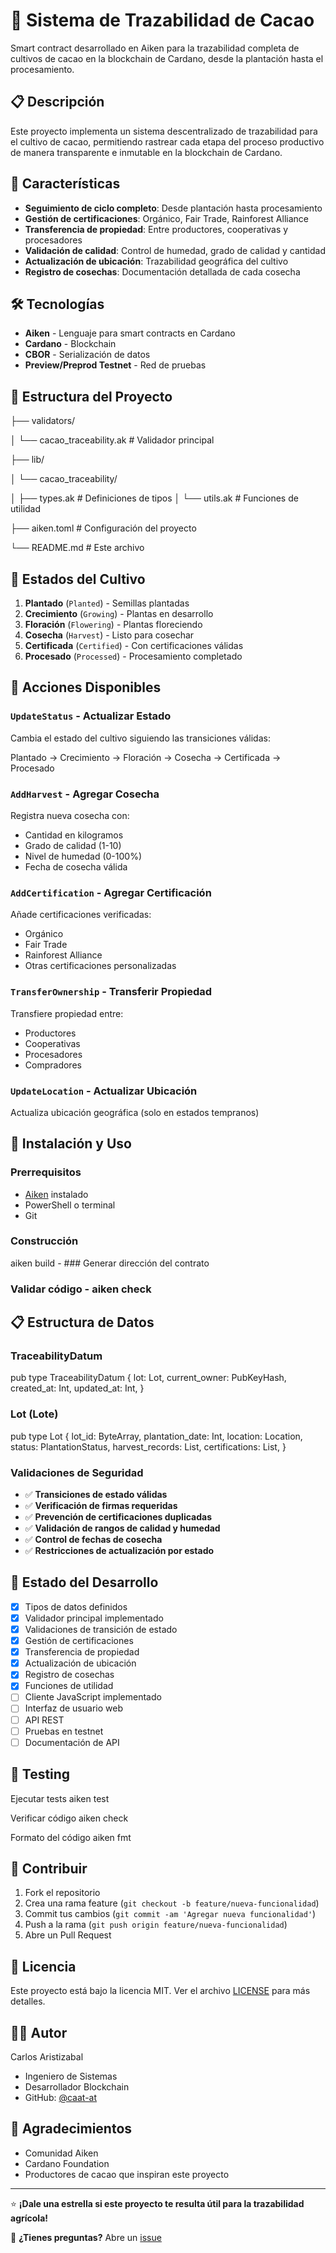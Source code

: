 # 🍫 Sistema de Trazabilidad de Cacao

Smart contract desarrollado en Aiken para la trazabilidad completa de cultivos de cacao en la blockchain de Cardano, desde la plantación hasta el procesamiento.

## 📋 Descripción

Este proyecto implementa un sistema descentralizado de trazabilidad para el cultivo de cacao, permitiendo rastrear cada etapa del proceso productivo de manera transparente e inmutable en la blockchain de Cardano.

## 🌱 Características

- **Seguimiento de ciclo completo**: Desde plantación hasta procesamiento
- **Gestión de certificaciones**: Orgánico, Fair Trade, Rainforest Alliance
- **Transferencia de propiedad**: Entre productores, cooperativas y procesadores  
- **Validación de calidad**: Control de humedad, grado de calidad y cantidad
- **Actualización de ubicación**: Trazabilidad geográfica del cultivo
- **Registro de cosechas**: Documentación detallada de cada cosecha

## 🛠️ Tecnologías

- **Aiken** - Lenguaje para smart contracts en Cardano
- **Cardano** - Blockchain
- **CBOR** - Serialización de datos
- **Preview/Preprod Testnet** - Red de pruebas

## 📁 Estructura del Proyecto


├── validators/

│ └── cacao_traceability.ak # Validador principal

├── lib/

│ └── cacao_traceability/

│ ├── types.ak # Definiciones de tipos
│ └── utils.ak # Funciones de utilidad

├── aiken.toml # Configuración del proyecto

└── README.md # Este archivo


## 🔄 Estados del Cultivo

1. **Plantado** (`Planted`) - Semillas plantadas
2. **Crecimiento** (`Growing`) - Plantas en desarrollo  
3. **Floración** (`Flowering`) - Plantas floreciendo
4. **Cosecha** (`Harvest`) - Listo para cosechar
5. **Certificada** (`Certified`) - Con certificaciones válidas
6. **Procesado** (`Processed`) - Procesamiento completado

## 🎯 Acciones Disponibles

### `UpdateStatus` - Actualizar Estado
Cambia el estado del cultivo siguiendo las transiciones válidas:

Plantado → Crecimiento → Floración → Cosecha → Certificada → Procesado


### `AddHarvest` - Agregar Cosecha
Registra nueva cosecha con:
- Cantidad en kilogramos
- Grado de calidad (1-10)
- Nivel de humedad (0-100%)
- Fecha de cosecha válida

### `AddCertification` - Agregar Certificación
Añade certificaciones verificadas:
- Orgánico
- Fair Trade  
- Rainforest Alliance
- Otras certificaciones personalizadas

### `TransferOwnership` - Transferir Propiedad
Transfiere propiedad entre:
- Productores
- Cooperativas
- Procesadores
- Compradores

### `UpdateLocation` - Actualizar Ubicación
Actualiza ubicación geográfica (solo en estados tempranos)

## 🚀 Instalación y Uso

### Prerrequisitos
- [Aiken](https://aiken-lang.org/) instalado
- PowerShell o terminal
- Git


### Construcción
aiken build - ### Generar dirección del contrato


### Validar código - aiken check


## 📋 Estructura de Datos

### TraceabilityDatum

pub type TraceabilityDatum {
lot: Lot,
current_owner: PubKeyHash,
created_at: Int,
updated_at: Int,
}


### Lot (Lote)
pub type Lot {
lot_id: ByteArray,
plantation_date: Int,
location: Location,
status: PlantationStatus,
harvest_records: List<HarvestRecord>,
certifications: List<Certification>,
}


### Validaciones de Seguridad

- ✅ **Transiciones de estado válidas**
- ✅ **Verificación de firmas requeridas**  
- ✅ **Prevención de certificaciones duplicadas**
- ✅ **Validación de rangos de calidad y humedad**
- ✅ **Control de fechas de cosecha**
- ✅ **Restricciones de actualización por estado**

## 🔧 Estado del Desarrollo

- [x] Tipos de datos definidos
- [x] Validador principal implementado
- [x] Validaciones de transición de estado
- [x] Gestión de certificaciones
- [x] Transferencia de propiedad
- [x] Actualización de ubicación
- [x] Registro de cosechas
- [x] Funciones de utilidad
- [ ] Cliente JavaScript implementado
- [ ] Interfaz de usuario web
- [ ] API REST
- [ ] Pruebas en testnet
- [ ] Documentación de API

## 🧪 Testing

Ejecutar tests
aiken test

Verificar código
aiken check

Formato del código
aiken fmt


## 🤝 Contribuir

1. Fork el repositorio
2. Crea una rama feature (`git checkout -b feature/nueva-funcionalidad`)
3. Commit tus cambios (`git commit -am 'Agregar nueva funcionalidad'`)
4. Push a la rama (`git push origin feature/nueva-funcionalidad`)
5. Abre un Pull Request

## 📄 Licencia

Este proyecto está bajo la licencia MIT. Ver el archivo [LICENSE](LICENSE) para más detalles.

## 👨‍💻 Autor

Carlos Aristizabal

- Ingeniero de Sistemas
- Desarrollador Blockchain
- GitHub: [@caat-at](https://github.com/caat-at)

## 🙏 Agradecimientos

- Comunidad Aiken
- Cardano Foundation
- Productores de cacao que inspiran este proyecto

---

⭐ **¡Dale una estrella si este proyecto te resulta útil para la trazabilidad agrícola!**

📧 **¿Tienes preguntas?** Abre un [issue](https://github.com/caat-at/cacao-traceability-system/issues)






